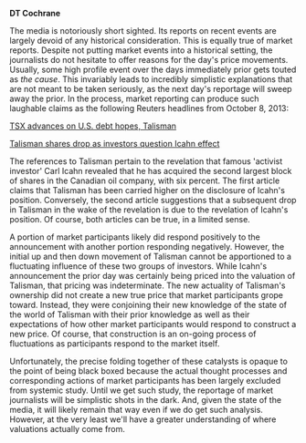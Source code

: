 <b>DT Cochrane</b>

The media is notoriously short sighted. Its reports on recent events are largely devoid of any historical consideration. This is equally true of market reports. Despite not putting market events into a historical setting, the journalists do not hesitate to offer reasons for the day's price movements. Usually, some high profile event over the days immediately prior gets touted as <em>the</em> <em>cause</em>. This invariably leads to incredibly simplistic explanations that are not meant to be taken seriously, as the next day's reportage will sweep away the prior. In the process, market reporting can produce such laughable claims as the following Reuters headlines from October 8, 2013:

<a href="http://ca.reuters.com/article/businessNews/idCABRE9960CB20131008">TSX advances on U.S. debt hopes, Talisman</a>

<a href="http://www.reuters.com/article/2013/10/08/us-talisman-icahn-idUSBRE9960VR20131008">Talisman shares drop as investors question Icahn effect</a>

The references to Talisman pertain to the revelation that famous 'activist investor' Carl Icahn revealed that he has acquired the second largest block of shares in the Canadian oil company, with six percent. The first article claims that Talisman has been carried higher on the disclosure of Icahn's position. Conversely, the second article suggestions that a subsequent drop in Talisman in the wake of the revelation is due to the revelation of Icahn's position. Of course, both articles can be true, in a limited sense.

A portion of market participants likely did respond positively to the announcement with another portion responding negatively. However, the initial up and then down movement of Talisman cannot be apportioned to a fluctuating influence of these two groups of investors. While Icahn's announcement the prior day was certainly being priced into the valuation of Talisman, that pricing was indeterminate. The new actuality of Talisman's ownership did not create a new true price that market participants grope toward. Instead, they were conjoining their new knowledge of the state of the world of Talisman with their prior knowledge as well as their expectations of how other market participants would respond to construct a new price. Of course, that construction is an on-going process of fluctuations as participants respond to the market itself.

Unfortunately, the precise folding together of these catalysts is opaque to the point of being black boxed because the actual thought processes and corresponding actions of market participants has been largely excluded from systemic study. Until we get such study, the reportage of market journalists will be simplistic shots in the dark. And, given the state of the media, it will likely remain that way even if we do get such analysis. However, at the very least we'll have a greater understanding of where valuations actually come from.
